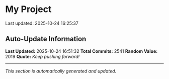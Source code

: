 # My Project


Last updated: 2025-10-24 16:25:37




















































































































































































































































































































































































































































































































































































































































































































































































































































































































































































































































































































































































































































































































































































































































































































































































































































































































































































































































































































































































































































































































































































































































































































































































































































































































































































































































































































































































































































































































































































































































## Auto-Update Information

**Last Updated:** 2025-10-24 16:51:32
**Total Commits:** 2541
**Random Value:** 2019
**Quote:** _Keep pushing forward!_

---
_This section is automatically generated and updated._